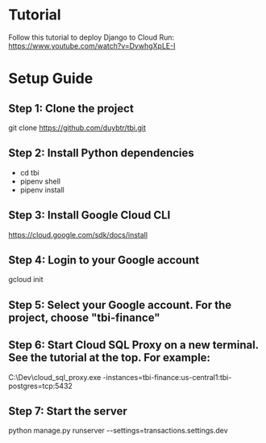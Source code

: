 # Tutorial
Follow this tutorial to deploy Django to Cloud Run: 
https://www.youtube.com/watch?v=DvwhgXpLE-I

# Setup Guide
## Step 1: Clone the project
git clone https://github.com/duybtr/tbi.git

## Step 2: Install Python dependencies
- cd tbi
- pipenv shell
- pipenv install

## Step 3: Install Google Cloud CLI
https://cloud.google.com/sdk/docs/install

## Step 4: Login to your Google account
gcloud init

## Step 5: Select your Google account. For the project, choose "tbi-finance"

## Step 6: Start Cloud SQL Proxy on a new terminal. See the tutorial at the top. For example:
C:\Dev\cloud_sql_proxy.exe -instances=tbi-finance:us-central1:tbi-postgres=tcp:5432

## Step 7: Start the server
python manage.py runserver --settings=transactions.settings.dev


